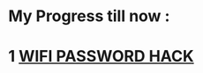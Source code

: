 # My Progress till now :
# 1 [WIFI PASSWORD HACK](https://github.com/Pranavoro/Haxxx_on/tree/master/Wifi%20Password%20to%20Email)
